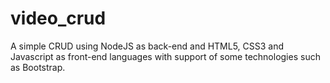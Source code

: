 # video_crud

A simple CRUD using NodeJS as back-end and HTML5, CSS3 and Javascript as front-end languages with support of some technologies such as Bootstrap.
